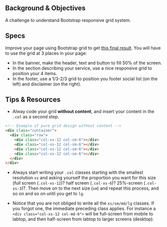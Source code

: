 ## Background & Objectives

A challenge to understand Bootstrap responsive grid system.


## Specs

Improve your page using Bootstrap grid to get [this final result](http://lewagon.github.io/bootstrap-challenges/02-bootstrap-grid/). You will have to use the grid at 3 places in your page:

- In the banner, make the header, text and button to fill 50% of the screen.
- In the section describing your service, use a nice responsive grid to position your 4 items.
- In the footer, use a 1/3-2/3 grid to position you footer social list (on the left) and disclaimer (on the right).

## Tips & Resources

- Alway code your grid **without content**, and insert your content in the `.col` as a second step.

```html
<!-- Example of pure grid design without content -->
<div class="container">
  <div class="row">
    <div class="col-xs-12 col-sm-6"></div>
    <div class="col-xs-12 col-sm-6"></div>
    <div class="col-xs-12 col-sm-6"></div>
    <div class="col-xs-12 col-sm-6"></div>
  </div>
</div>
```

- Always start writing your `.col` classes starting with the smallest resolution `xs` and asking yourself the proportion you want for this size (full screen (`.col-xs-12`)? half screen (`.col-xs-6`)? 25%-screen (`.col-xs-3`)?. Then move on to the next size (`sm`) and repeat this process, and so on and so on until you get to `lg`.

- Notice that you are not obliged to write all the `xs/sm/md/lg` classes. If you forgot one, the immediate preceding class applies. For instance a `<div class="col-xs-12 col-md-6">` will be full-screen from mobile to labtop, and then half-screen from labtop to larger screens (desktop).